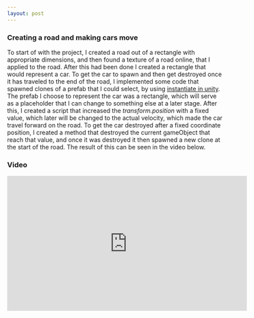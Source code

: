 ```yaml
---
layout: post
---
```



### Creating a road and making cars move

To start of with the project, I created a road out of a rectangle with appropriate dimensions, and then found a texture of a road online, that I applied to the road.
After this had been done I created a rectangle that would represent a car. To get the car to spawn and then get destroyed once it has traveled to the end
of the road, I implemented some code that spawned clones of a prefab that I could select, by using [instantiate in unity](https://docs.unity3d.com/ScriptReference/Object.Instantiate.html). The prefab I choose to represent the car was a rectangle, which will serve as a placeholder that I can change to something else at a later stage. After this, I created a script that increased the *transform.position* with a fixed value, which later will be changed to the actual velocity, which made the car travel forward on the road. To get the car destroyed after a fixed coordinate position, I created a method that destroyed the current gameObject that reach that value, and once it was destroyed it then spawned a new clone at the start of the road. The result of this can be seen in the video below.


### Video
<iframe width="560" height="315" src="https://www.youtube.com/embed/FiX_xKgdvbw" frameborder="0" allow="accelerometer; autoplay; clipboard-write; encrypted-media; gyroscope; picture-in-picture" allowfullscreen></iframe>
